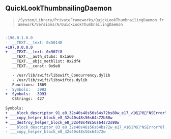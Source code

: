 ## QuickLookThumbnailingDaemon

> `/System/Library/PrivateFrameworks/QuickLookThumbnailingDaemon.framework/Versions/A/QuickLookThumbnailingDaemon`

```diff

-196.0.1.0.0
-  __TEXT.__text: 0x56148
+197.0.0.0.0
+  __TEXT.__text: 0x567f8
   __TEXT.__auth_stubs: 0x1a60
   __TEXT.__objc_methlist: 0x2df4
   __TEXT.__const: 0x9e0

   - /usr/lib/swift/libswift_Concurrency.dylib
   - /usr/lib/swift/libswiftos.dylib
   Functions: 1869
-  Symbols:   3992
+  Symbols:   3993
   CStrings:  427
 
Symbols:
+ ___block_descriptor_91_e8_32s40s48s56s64s72bs80w_e17_v16?0"NSError"8l
+ ___copy_helper_block_e8_32s40s48s56s64s72b80w
+ ___destroy_helper_block_e8_32s40s48s56s64s72s80w
- ___block_descriptor_83_e8_32s40s48s56s64bs72w_e17_v16?0"NSError"8l
- ___copy_helper_block_e8_32s40s48s56s64b72w

```

